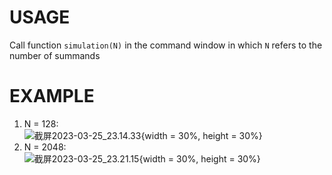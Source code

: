 # USAGE
Call function `simulation(N)` in the command window in which `N` refers to the number of summands

# EXAMPLE
1. N = 128:\
![截屏2023-03-25_23.14.33](/uploads/cb2eaa62a7fdea5aa63cb2f1c51a3365/截屏2023-03-25_23.14.33.png){width = 30%, height = 30%}
2. N = 2048:\
![截屏2023-03-25_23.21.15](/uploads/0989bc38a423f3a85585af0da72cdb54/截屏2023-03-25_23.21.15.png){width = 30%, height = 30%}
